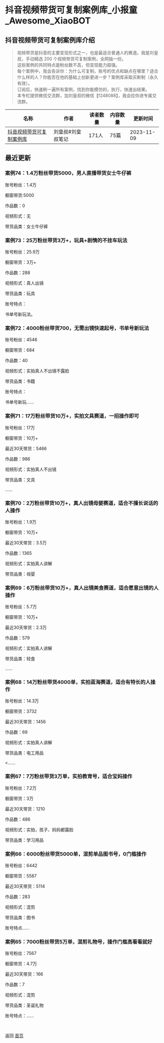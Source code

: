 # 抖音视频带货可复制案例库_小报童_Awesome_XiaoBOT

## 抖音视频带货可复制案例库介绍
> 视频带货是抖音的主要变现形式之一，也是最适合普通人的赛道。我是刘皇叔，手动精选 200 个视频带货可复制案例，全网独一份。    
这些案例的共同特点是粉丝数不高，但变现能力超强。    
每个案例中，我会告诉你：为什么可复制，账号的优点和缺点在哪里？适合什么样的人？你能否在他的基础上创新更进一步？案例库采取买断制（永久有效）。    
订阅后，快速刷一遍所有案例，找到你能模仿的，执行，快速出结果。    
本专栏提供微信交流群，加刘皇叔的微信【f248088】，我会拉你进专属交流群。  
  


|名称|作者|读者数量|内容数量|更新时间|
|---|---|---|---|---|
|[抖音视频带货可复制案例库](https://xiaobot.net/p/daihuo?refer=9c3f1c95-a052-465a-9902-f6d75080262a)|刘皇叔#刘皇叔笔记|171人|75篇|2023-11-09|

## 最近更新
### 案例74：1.4万粉丝带货5000，男人直播带货女士牛仔裤

账号粉丝：1.4万

橱窗带货:5000

作品数：0

视频形式：无

带货品类：女士牛仔裤

### 案例73：25万粉丝带货3万+，玩具+剧情的不挂车玩法

账号粉丝：25.9万

橱窗带货：3万+

作品数：288

视频形式：真人出镜

带货品类：玩具

账号特点：

书单号新玩法。

### 案例72：4000粉丝带货700，无需出镜快速起号，书单号新玩法

账号粉丝：4546

橱窗带货：684

作品数：40

视频形式：实拍真人不出镜不露脸

带货品类：书籍

账号特点：

书单号新玩......

### 案例71：17万粉丝带货10万+，实拍文具赛道，一招操作即可

账号粉丝：17万

橱窗带货：10万+

最近30天带货：5466

作品数：986

视频形式：实拍真人不出镜

带货品类：文具

......

### 案例70：2万粉丝带货10万+，真人出镜母婴赛道，适合不擅长说话的人操作

账号粉丝：1.9万

橱窗带货：10万+

最近30天带货：3.5万

作品数：1365

视频形式：实拍真人讲解

带货品类：母婴

### 案例69：6万粉丝带货10万+，真人出镜美食赛道，适合愿意出镜的人操作

账号粉丝：5.7万

橱窗带货：10万+

最近30天带货：2.3万

作品数：579

视频形式：实拍真人讲解

带货品类：轻食

......

### 案例68：14万粉丝带货4000单，实拍蓝海赛道，适合有特长的人操作

账号粉丝：14.3万

橱窗带货：3732

最近30天带货：1456

作品数：69

视频形式：实拍真人讲解

带货品类：电工用品

<......

### 案例67：7万粉丝带货3万单，实拍教育号，适合宝妈操作

账号粉丝：7.2万

橱窗带货：3万

最近30天带货：1210

作品数：486

视频形式：实拍，孩子、妈妈都露脸

带货品类：学习用品

### 案例66：6000粉丝带货5000单，混剪单品图书号，0门槛操作

账号粉丝：6442

橱窗带货：5587

最近30天带货：5114

作品数：283

视频形式：混剪

带货品类：图书

账号特点......

### 案例65：7000粉丝带货5万单，混剪礼物号，操作门槛高看看就好

账号粉丝：7567

橱窗带货：4.7万

最近30天带货：166

作品数：7

视频形式：混剪

带货品类：圣诞礼物

账号特点：......


<a href="https://github.com/Reno9527/awesome-xiaobot" style="color: white; text-decoration: none;">awesome-xiaobot</a>

返回 [首页](../README.md)

